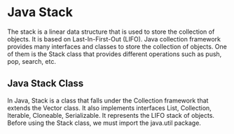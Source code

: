 # Java Stack
The stack is a linear data structure that is used to store the collection of objects. It is based on Last-In-First-Out (LIFO). Java collection
framework provides many interfaces and classes to store the collection of objects. One of them is the Stack class that provides different operations such as push, pop, search, etc.

## Java Stack Class
In Java, Stack is a class that falls under the Collection framework that extends the Vector class. It also implements interfaces List, Collection, Iterable, Cloneable, Serializable. It represents the LIFO stack of objects. Before using the Stack class, we must import the java.util package.
